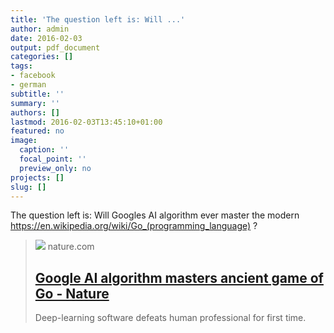 ```yaml
---
title: 'The question left is: Will ...'
author: admin
date: 2016-02-03
output: pdf_document
categories: []
tags:
- facebook
- german
subtitle: ''
summary: ''
authors: []
lastmod: 2016-02-03T13:45:10+01:00
featured: no
image:
  caption: ''
  focal_point: ''
  preview_only: no
projects: []
slug: []
---
```

The question left is: Will Googles AI algorithm ever master the modern https://en.wikipedia.org/wiki/Go_(programming_language) ?
> [![](https://media.springernature.com/m685/springer-static/image/art%3A10.1038%2F529445a/MediaObjects/41586_2016_BF529445a_Figc_HTML.jpg)](http://www.nature.com/news/google-ai-algorithm-masters-ancient-game-of-go-1.19234)
> nature.com
> ## [Google AI algorithm masters ancient game of Go - Nature](http://www.nature.com/news/google-ai-algorithm-masters-ancient-game-of-go-1.19234)
>
>Deep-learning software defeats human professional for first time.


